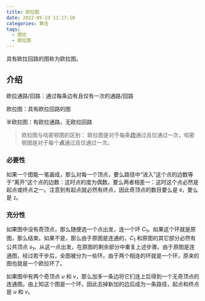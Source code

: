 ```yaml
---
title: 欧拉图
date: 2022-05-23 11:17:18
categories: 算法
tags:
  - 图论
  - 欧拉图
---
```

具有欧拉回路的图称为欧拉图。
<!-- more -->
## 介绍

欧拉通路/回路：通过每条边有且仅有一次的通路/回路

欧拉图：具有欧拉回路的图

半欧拉图：有欧拉通路，无欧拉回路

> 欧拉图与哈密顿图的区别：
> 欧拉图是对于每条**边**通过且仅通过一次，哈密顿图是对于每个**点**通过且仅通过一次。

### 必要性

如果一个图能一笔画成，那么对每一个顶点，要么路径中“进入”这个点的边数等于“离开”这个点的边数：这时点的度为偶数。要么两者相差一：这时这个点必然是起点或终点之一。注意到有起点就必然有终点，因此奇顶点的数目要么是 `0`，要么是 `2`。

### 充分性

如果图中没有奇顶点，那么随便选一个点出发，连一个环 $C_{1}$。如果这个环就是原图，那么结束。如果不是，那么由于原图是连通的，$C_{1}$ 和原图的其它部分必然有公共顶点 $s_{1}$。从这一点出发，在原图的剩余部分中重复上述步骤。由于原图是连通图，经过若干步后，全图被分为一些环。由于两个相连的环就是一个环，原来的图也就是一个欧拉环了。

如果图中有两个奇顶点 $u$ 和 $v$，那么加多一条边将它们连上后得到一个无奇顶点的连通图。由上知这个图是一个环，因此去掉新加的边后成为一条路径，起点和终点是 $u$ 和 $v$。
